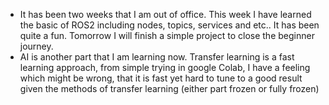 - It has been two weeks that I am out of office. This week I have learned the basic of ROS2 including nodes, topics, services and etc.. It has been quite a fun. Tomorrow I will finish a simple project to close the beginner journey.
- AI is another part that I am learning now. Transfer learning is a fast learning approach, from simple trying in google Colab, I have a feeling which might be wrong, that it is fast yet hard to tune to a good result given the methods of transfer learning (either part frozen or fully frozen)